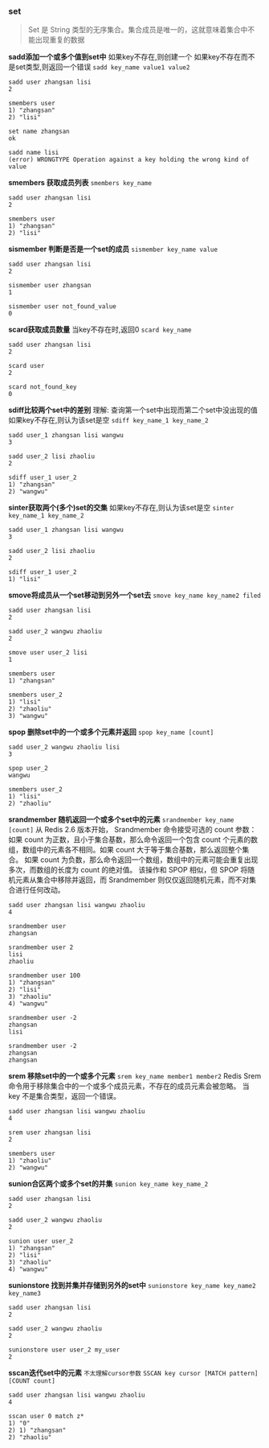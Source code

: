 ### set
> Set 是 String 类型的无序集合。集合成员是唯一的，这就意味着集合中不能出现重复的数据

**sadd添加一个或多个值到set中**
如果key不存在,则创建一个
如果key不存在而不是set类型,则返回一个错误
`sadd key_name value1 value2`
```redis
sadd user zhangsan lisi
2

smembers user
1) "zhangsan"
2) "lisi"

set name zhangsan
ok

sadd name lisi
(error) WRONGTYPE Operation against a key holding the wrong kind of value

```

**smembers 获取成员列表**
`smembers key_name`
```redis
sadd user zhangsan lisi
2

smembers user
1) "zhangsan"
2) "lisi"

```

**sismember 判断是否是一个set的成员**
`sismember key_name value`
```redis
sadd user zhangsan lisi
2

sismember user zhangsan
1

sismember user not_found_value
0

```

**scard获取成员数量**
当key不存在时,返回0
`scard key_name`
```redis
sadd user zhangsan lisi
2

scard user
2

scard not_found_key
0

```

**sdiff比较两个set中的差别**
理解: 查询第一个set中出现而第二个set中没出现的值
如果key不存在,则认为该set是空
`sdiff key_name_1 key_name_2`
```redis
sadd user_1 zhangsan lisi wangwu
3

sadd user_2 lisi zhaoliu
2

sdiff user_1 user_2
1) "zhangsan"
2) "wangwu"

```

**sinter获取两个(多个)set的交集**
如果key不存在,则认为该set是空
`sinter key_name_1 key_name_2`

```redis
sadd user_1 zhangsan lisi wangwu
3

sadd user_2 lisi zhaoliu
2

sdiff user_1 user_2
1) "lisi"

```

**smove将成员从一个set移动到另外一个set去**
`smove key_name key_name2 filed`
```redis
sadd user zhangsan lisi
2

sadd user_2 wangwu zhaoliu
2

smove user user_2 lisi
1

smembers user
1) "zhangsan"

smembers user_2
1) "lisi"
2) "zhaoliu"
3) "wangwu"

```

**spop 删除set中的一个或多个元素并返回**
`spop key_name [count]`
```redis
sadd user_2 wangwu zhaoliu lisi
3

spop user_2
wangwu

smembers user_2
1) "lisi"
2) "zhaoliu"

```

**srandmember 随机返回一个或多个set中的元素**
`srandmember key_name [count]`
从 Redis 2.6 版本开始， Srandmember 命令接受可选的 count 参数：
如果 count 为正数，且小于集合基数，那么命令返回一个包含 count 个元素的数组，数组中的元素各不相同。如果 count 大于等于集合基数，那么返回整个集合。
如果 count 为负数，那么命令返回一个数组，数组中的元素可能会重复出现多次，而数组的长度为 count 的绝对值。
该操作和 SPOP 相似，但 SPOP 将随机元素从集合中移除并返回，而 Srandmember 则仅仅返回随机元素，而不对集合进行任何改动。

```redis
sadd user zhangsan lisi wangwu zhaoliu
4

srandmember user
zhangsan

srandmember user 2
lisi
zhaoliu

srandmember user 100
1) "zhangsan"
2) "lisi"
3) "zhaoliu"
4) "wangwu"

srandmember user -2
zhangsan
lisi

srandmember user -2
zhangsan
zhangsan

```

**srem 移除set中的一个或多个元素**
`srem key_name member1 member2`
Redis Srem 命令用于移除集合中的一个或多个成员元素，不存在的成员元素会被忽略。
当 key 不是集合类型，返回一个错误。
```redis
sadd user zhangsan lisi wangwu zhaoliu
4

srem user zhangsan lisi
2

smembers user
1) "zhaoliu"
2) "wangwu"

```
**sunion合区两个或多个set的并集**
`sunion key_name key_name_2`
```redis
sadd user zhangsan lisi 
2

sadd user_2 wangwu zhaoliu
2

sunion user user_2
1) "zhangsan"
2) "lisi"
3) "zhaoliu"
4) "wangwu"

```

**sunionstore 找到并集并存储到另外的set中**
`sunionstore key_name key_name2 key_name3`
```redis
sadd user zhangsan lisi 
2

sadd user_2 wangwu zhaoliu
2

sunionstore user user_2 my_user
2
```

**sscan迭代set中的元素**
`不太理解cursor参数`
`SSCAN key cursor [MATCH pattern] [COUNT count]`
```redis
sadd user zhangsan lisi wangwu zhaoliu
4

sscan user 0 match z*
1) "0"
2) 1) "zhangsan"
2) "zhaoliu"

```